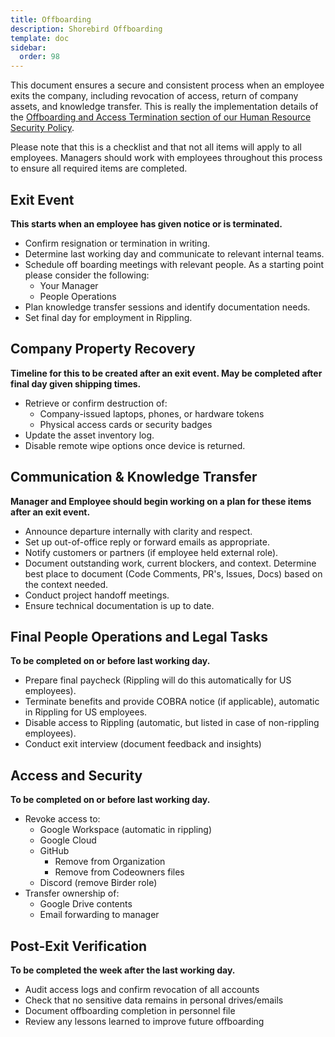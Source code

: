 ```yaml
---
title: Offboarding
description: Shorebird Offboarding
template: doc
sidebar:
  order: 98
---
```


This document ensures a secure and consistent process when an employee exits the
company, including revocation of access, return of company assets, and knowledge
transfer. This is really the implementation details of the
[Offboarding and Access Termination section of our Human Resource Security Policy](https://handbook.shorebird.dev/compliance/hr-security-policy/#offboarding-and-access-termination).

Please note that this is a checklist and that not all items will apply to all
employees. Managers should work with employees throughout this process to
ensure all required items are completed.

## Exit Event

**This starts when an employee has given notice or is terminated.**

- Confirm resignation or termination in writing.
- Determine last working day and communicate to relevant internal teams.
- Schedule off boarding meetings with relevant people. As a starting point
  please consider the following:
  - Your Manager
  - People Operations
- Plan knowledge transfer sessions and identify documentation needs.
- Set final day for employment in Rippling.

## Company Property Recovery

**Timeline for this to be created after an exit event. May be completed after
final day given shipping times.**

- Retrieve or confirm destruction of:
  - Company-issued laptops, phones, or hardware tokens
  - Physical access cards or security badges
- Update the asset inventory log.
- Disable remote wipe options once device is returned.

## Communication & Knowledge Transfer

**Manager and Employee should begin working on a plan for these items after an
exit event.**

- Announce departure internally with clarity and respect.
- Set up out-of-office reply or forward emails as appropriate.
- Notify customers or partners (if employee held external role).
- Document outstanding work, current blockers, and context. Determine best place
  to document (Code Comments, PR's, Issues, Docs) based on the context needed.
- Conduct project handoff meetings.
- Ensure technical documentation is up to date.

## Final People Operations and Legal Tasks

**To be completed on or before last working day.**

- Prepare final paycheck (Rippling will do this automatically for US employees).
- Terminate benefits and provide COBRA notice (if applicable), automatic in Rippling for US employees.
- Disable access to Rippling (automatic, but listed in case of non-rippling employees).
- Conduct exit interview (document feedback and insights)

## Access and Security

**To be completed on or before last working day.**

- Revoke access to:
  - Google Workspace (automatic in rippling)
  - Google Cloud
  - GitHub
    - Remove from Organization
    - Remove from Codeowners files
  - Discord (remove Birder role)
- Transfer ownership of:
  - Google Drive contents
  - Email forwarding to manager

## Post-Exit Verification

**To be completed the week after the last working day.**

- Audit access logs and confirm revocation of all accounts
- Check that no sensitive data remains in personal drives/emails
- Document offboarding completion in personnel file
- Review any lessons learned to improve future offboarding
